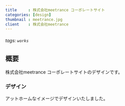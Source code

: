 ```yaml
---
title     : 株式会社meetrance コーポレートサイト
categories: [design]
thumbnail : meetrance.jpg
client    : 株式会社meetrance
---
```

###### tags: `works`

## 概要

株式会社meetrance コーポレートサイトのデザインです。

### デザイン

アットホームなイメージでデザインいたしました。

